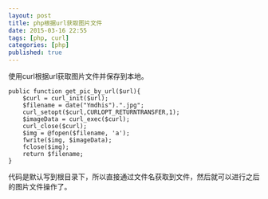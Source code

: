 ```yaml
---
layout: post
title: php根据url获取图片文件 
date: 2015-03-16 22:55
tags: [php, curl]
categories: [php]
published: true
---
```


使用curl根据url获取图片文件并保存到本地。

```
public function get_pic_by_url($url){
	$curl = curl_init($url);
    $filename = date("Ymdhis").".jpg";
    curl_setopt($curl,CURLOPT_RETURNTRANSFER,1);
    $imageData = curl_exec($curl);    
    curl_close($curl);
    $img = @fopen($filename, 'a');
    fwrite($img, $imageData);
    fclose($img);
    return $filename;
}
```

代码是默认写到根目录下，所以直接通过文件名获取到文件，然后就可以进行之后的图片文件操作了。

